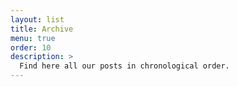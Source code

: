 ```yaml
---
layout: list
title: Archive
menu: true
order: 10
description: >
  Find here all our posts in chronological order.
---
```

